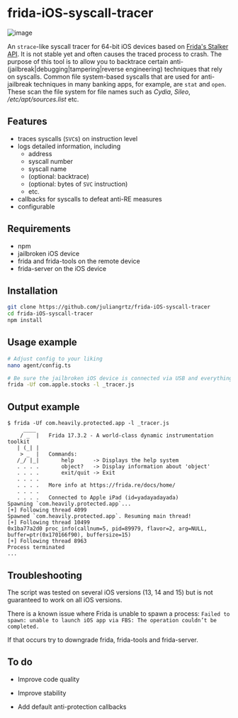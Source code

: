 # frida-iOS-syscall-tracer

![image](https://github.com/user-attachments/assets/734d0abb-6125-48da-86b2-9bf308d33640)

An `strace`-like syscall tracer for 64-bit iOS devices based on [Frida's Stalker API](https://frida.re/docs/stalker/). It is not stable yet and often causes the traced process to crash.
The purpose of this tool is to allow you to backtrace certain anti-(jailbreak|debugging|tampering|reverse engineering) techniques that rely on syscalls.
Common file system-based syscalls that are used for anti-jailbreak techniques in many banking apps, for example, are `stat` and `open`. These scan the file system for file names such as _Cydia_, _Sileo_, _/etc/apt/sources.list_ etc.

## Features

- traces syscalls (`SVC`s) on instruction level
- logs detailed information, including
  - address
  - syscall number
  - syscall name
  - (optional: backtrace)
  - (optional: bytes of `SVC` instruction)
  - etc.
- callbacks for syscalls to defeat anti-RE measures
- configurable

## Requirements

- npm
- jailbroken iOS device
- frida and frida-tools on the remote device
- frida-server on the iOS device

## Installation

```bash
git clone https://github.com/juliangrtz/frida-iOS-syscall-tracer
cd frida-iOS-syscall-tracer
npm install
```

## Usage example

```bash
# Adjust config to your liking
nano agent/config.ts

# Be sure the jailbroken iOS device is connected via USB and everything is set up correctly.
frida -Uf com.apple.stocks -l _tracer.js 
```

## Output example

```text
$ frida -Uf com.heavily.protected.app -l _tracer.js
     ____
    / _  |   Frida 17.3.2 - A world-class dynamic instrumentation toolkit
   | (_| |
    > _  |   Commands:
   /_/ |_|       help      -> Displays the help system
   . . . .       object?   -> Display information about 'object'
   . . . .       exit/quit -> Exit
   . . . .
   . . . .   More info at https://frida.re/docs/home/
   . . . .
   . . . .   Connected to Apple iPad (id=yadayadayada)
Spawning `com.heavily.protected.app`...
[+] Following thread 4099
Spawned `com.heavily.protected.app`. Resuming main thread!
[+] Following thread 10499
0x1ba77a2d0 proc_info(callnum=5, pid=89979, flavor=2, arg=NULL, buffer=ptr(0x170166f90), buffersize=15)
[+] Following thread 8963
Process terminated
...
```

## Troubleshooting

The script was tested on several iOS versions (13, 14 and 15) but is not guaranteed to work on all iOS versions.

There is a known issue where Frida is unable to spawn a process: `Failed to spawn: unable to launch iOS app via FBS: The operation couldn’t be completed.`

If that occurs try to downgrade frida, frida-tools and frida-server.

## To do

- Improve code quality

- Improve stability

- Add default anti-protection callbacks
